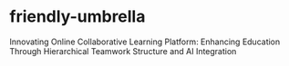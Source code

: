 # friendly-umbrella
Innovating Online Collaborative Learning Platform: Enhancing Education Through Hierarchical Teamwork Structure and AI Integration
